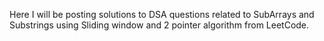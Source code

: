 Here I will be posting solutions to DSA questions related to SubArrays and Substrings using Sliding window and 2 pointer algorithm from LeetCode.
